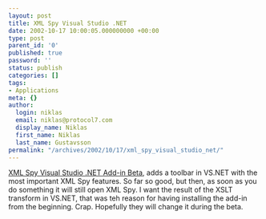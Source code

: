 ```yaml
---
layout: post
title: XML Spy Visual Studio .NET
date: 2002-10-17 10:00:05.000000000 +00:00
type: post
parent_id: '0'
published: true
password: ''
status: publish
categories: []
tags:
- Applications
meta: {}
author:
  login: niklas
  email: niklas@protocol7.com
  display_name: Niklas
  first_name: Niklas
  last_name: Gustavsson
permalink: "/archives/2002/10/17/xml_spy_visual_studio_net/"
---
```

[XML Spy Visual Studio .NET Add-in Beta](http://radio.weblogs.com/0106747/2002/10/15.html#a55), adds a toolbar in VS.NET with the most important XML Spy features. So far so good, but then, as soon as you do something it will still open XML Spy. I want the result of the XSLT transform in VS.NET, that was teh reason for having installing the add-in from the beginning. Crap. Hopefully they will change it during the beta.

